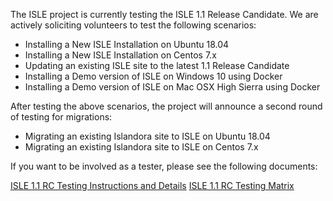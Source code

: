 <!--- PAGE_TITLE --->

The ISLE project is currently testing the ISLE 1.1 Release Candidate.  We are actively soliciting volunteers to test the following scenarios:

* Installing a New ISLE Installation on Ubuntu 18.04
* Installing a New ISLE Installation on Centos 7.x
* Updating an existing ISLE site to the latest 1.1 Release Candidate
* Installing a Demo version of ISLE on Windows 10 using Docker
* Installing a Demo version of ISLE on Mac OSX High Sierra using Docker

After testing the above scenarios, the project will announce a second round of testing for migrations:

* Migrating an existing Islandora site to ISLE on Ubuntu 18.04
* Migrating an existing Islandora site to ISLE on Centos 7.x

If you want to be involved as a tester, please see the following documents:

[ISLE 1.1 RC Testing Instructions and Details](https://docs.google.com/document/d/1DBmpbWbtWJq_N5YXRkT50ETehnLCcsN4JUQRMsECKXE/)
[ISLE 1.1 RC Testing Matrix](https://docs.google.com/spreadsheets/d/1L-wrivXq2pUz7vcGsMCx3X7yKf27uokoaR8SovU_BsU/)
